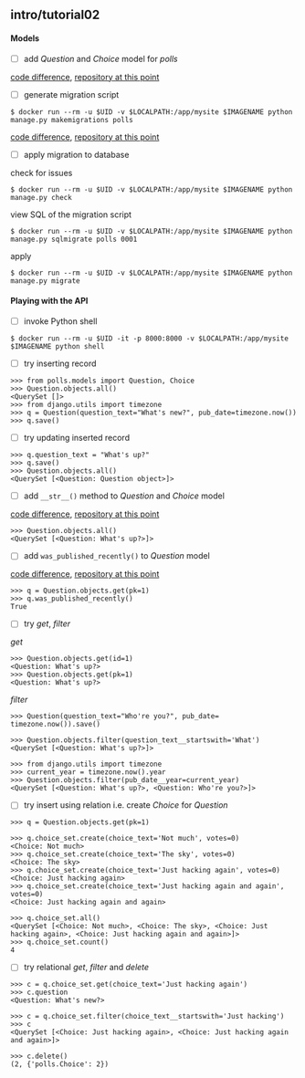 ## intro/tutorial02

#### Models

- [ ] add *Question* and *Choice* model for *polls*


[code difference](https://github.com/bkmagnetron/django-tutorial-docker/commit/e4831eecd188bbee0f5a175282ea3367f4ddc55b), [repository at this point](https://github.com/bkmagnetron/django-tutorial-docker/tree/e4831eecd188bbee0f5a175282ea3367f4ddc55b)

- [ ] generate migration script

```shl
$ docker run --rm -u $UID -v $LOCALPATH:/app/mysite $IMAGENAME python manage.py makemigrations polls
```

[code difference](https://github.com/bkmagnetron/django-tutorial-docker/commit/cc503a9dbe6569d6d90aad36561ae0f61eeb470b), [repository at this point](https://github.com/bkmagnetron/django-tutorial-docker/tree/cc503a9dbe6569d6d90aad36561ae0f61eeb470b)

- [ ] apply migration to database

check for issues

```
$ docker run --rm -u $UID -v $LOCALPATH:/app/mysite $IMAGENAME python manage.py check
```

view SQL of the migration script

```
$ docker run --rm -u $UID -v $LOCALPATH:/app/mysite $IMAGENAME python manage.py sqlmigrate polls 0001
```

apply

```
$ docker run --rm -u $UID -v $LOCALPATH:/app/mysite $IMAGENAME python manage.py migrate
```

#### Playing with the API

- [ ] invoke Python shell

```
$ docker run --rm -u $UID -it -p 8000:8000 -v $LOCALPATH:/app/mysite $IMAGENAME python shell
```

- [ ] try inserting record

```
>>> from polls.models import Question, Choice
>>> Question.objects.all()
<QuerySet []>
>>> from django.utils import timezone
>>> q = Question(question_text="What's new?", pub_date=timezone.now())
>>> q.save()
```

- [ ] try updating inserted record

```
>>> q.question_text = "What's up?"
>>> q.save()
>>> Question.objects.all()
<QuerySet [<Question: Question object>]>
```

- [ ] add `__str__()` method to *Question* and *Choice* model

[code difference](https://github.com/bkmagnetron/django-tutorial-docker/commit/4076cf65bc6bd7e5d5bec1a69586222c9967a9b3), [repository at this point](https://github.com/bkmagnetron/django-tutorial-docker/tree/4076cf65bc6bd7e5d5bec1a69586222c9967a9b3)

```
>>> Question.objects.all()
<QuerySet [<Question: What's up?>]>
```

- [ ] add `was_published_recently()` to *Question* model


[code difference](https://github.com/bkmagnetron/django-tutorial-docker/commit/377abdbd830a967952fc9875ab0e3adfe6b4673c), [repository at this point](https://github.com/bkmagnetron/django-tutorial-docker/tree/377abdbd830a967952fc9875ab0e3adfe6b4673c)

```
>>> q = Question.objects.get(pk=1)
>>> q.was_published_recently()
True
```

- [ ] try *get*, *filter*

*get*

```
>>> Question.objects.get(id=1)
<Question: What's up?>
>>> Question.objects.get(pk=1)
<Question: What's up?>
```

*filter*

```
>>> Question(question_text="Who're you?", pub_date= timezone.now()).save()
```

```
>>> Question.objects.filter(question_text__startswith='What')
<QuerySet [<Question: What's up?>]>

>>> from django.utils import timezone
>>> current_year = timezone.now().year
>>> Question.objects.filter(pub_date__year=current_year)
<QuerySet [<Question: What's up?>, <Question: Who're you?>]>
```

- [ ] try insert using relation i.e. create *Choice* for *Question*

```
>>> q = Question.objects.get(pk=1)

>>> q.choice_set.create(choice_text='Not much', votes=0)
<Choice: Not much>
>>> q.choice_set.create(choice_text='The sky', votes=0)
<Choice: The sky>
>>> q.choice_set.create(choice_text='Just hacking again', votes=0)
<Choice: Just hacking again>
>>> q.choice_set.create(choice_text='Just hacking again and again', votes=0)
<Choice: Just hacking again and again>

>>> q.choice_set.all()
<QuerySet [<Choice: Not much>, <Choice: The sky>, <Choice: Just hacking again>, <Choice: Just hacking again and again>]>
>>> q.choice_set.count()
4
```

- [ ] try relational *get*, *filter* and *delete*

```
>>> c = q.choice_set.get(choice_text='Just hacking again')
>>> c.question
<Question: What's new?>

>>> c = q.choice_set.filter(choice_text__startswith='Just hacking')
>>> c
<QuerySet [<Choice: Just hacking again>, <Choice: Just hacking again and again>]>

>>> c.delete()
(2, {'polls.Choice': 2})
```

